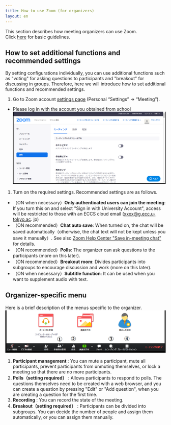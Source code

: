 ```yaml
---
title: How to use Zoom (for organizers)
layout: en
---
```



This section describes how meeting organizers can use Zoom.  
Click <a href="how_to_use" target="_blank">here</a> for basic guidelines.  
  

## How to set additional functions and recommended settings
By setting configurations individually, you can use additional functions such as "voting" for asking questions to participants and "breakout" for discussing in groups. 
Therefore, here we will introduce how to set additional functions and recommended settings.
  
1. Go to Zoom account <a href="https://zoom.us/profile/setting" target="_blank">settings page</a> (Personal “Settings” → “Meeting”).
  * Please log in with the account you obtained from school
  ![](img/zoom_host_setting.png)  
  
1. Turn on the required settings. Recommended settings are as follows.
  * （ON when necessary）**Only authenticated users can join the meeting**: If you turn this on and select "Sign in with University Account", access will be restricted to those with an ECCS cloud email (xxxx@g.ecc.u-tokyo.ac. jp) 
  * （ON recommended）**Chat auto save**: When turned on, the chat will be saved automatically（otherwise, the chat text will not be kept unless you save it manually）. See also <a href="https://support.zoom.us/hc/ja/articles/115004792763-%E3%83%9F%E3%83%BC%E3%83%86%E3%82%A3%E3%83%B3%E3%82%B0%E5%86%85%E3%83%81%E3%83%A3%E3%83%83%E3%83%88%E3%82%92%E4%BF%9D%E5%AD%98%E3%81%99%E3%82%8B" target="_blank">Zoom Help Center "Save in-meeting chat"</a> for details.
  * （ON recommended）**Polls**:  The organizer can ask questions to the participants (more on this later).
  * （ON recommended）**Breakout room**: Divides participants into subgroups to encourage discussion and work (more on this later).
  * （ON when necessary）**Subtitle function**: It can be used when you want to supplement audio with text.


## Organizer-specific menu
  
Here is a brief description of the menus specific to the organizer. 
  ![](img/zoom_host_main_menu.png)  
  
  1. **Participant management** : You can mute a participant, mute all participants, prevent participants from unmuting themselves, or lock a meeting so that there are no more participants.
  1. **Polls（setting required）** : Allows participants to respond to polls. The questions themselves need to be created with a web browser, and you can create a question by pressing "Edit" or "Add question", when you are creating a question for the first time.
  1. **Recording** : You can record the state of the meeting.
  1. **Breakout（setting required）** : Participants can be divided into subgroups. You can decide the number of people and assign them automatically, or you can assign them manually.
  

